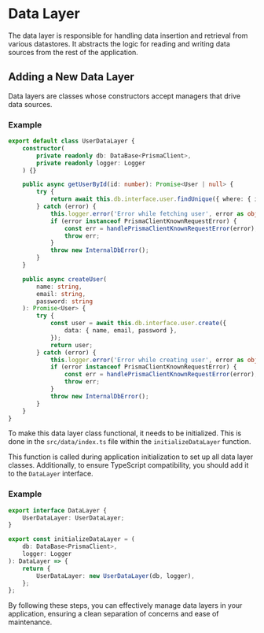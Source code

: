 # Data Layer

The data layer is responsible for handling data insertion and retrieval from various datastores. It abstracts the logic for reading and writing data sources from the rest of the application.

## Adding a New Data Layer

Data layers are classes whose constructors accept managers that drive data sources.

### Example

```ts
export default class UserDataLayer {
    constructor(
        private readonly db: DataBase<PrismaClient>,
        private readonly logger: Logger
    ) {}

    public async getUserById(id: number): Promise<User | null> {
        try {
            return await this.db.interface.user.findUnique({ where: { id } });
        } catch (error) {
            this.logger.error('Error while fetching user', error as object);
            if (error instanceof PrismaClientKnownRequestError) {
                const err = handlePrismaClientKnownRequestError(error);
                throw err;
            }
            throw new InternalDbError();
        }
    }

    public async createUser(
        name: string,
        email: string,
        password: string
    ): Promise<User> {
        try {
            const user = await this.db.interface.user.create({
                data: { name, email, password },
            });
            return user;
        } catch (error) {
            this.logger.error('Error while creating user', error as object);
            if (error instanceof PrismaClientKnownRequestError) {
                const err = handlePrismaClientKnownRequestError(error);
                throw err;
            }
            throw new InternalDbError();
        }
    }
}
```

To make this data layer class functional, it needs to be initialized. This is done in the `src/data/index.ts` file within the `initializeDataLayer` function.

This function is called during application initialization to set up all data layer classes. Additionally, to ensure TypeScript compatibility, you should add it to the `DataLayer` interface.

### Example

```ts
export interface DataLayer {
    UserDataLayer: UserDataLayer;
}

export const initializeDataLayer = (
    db: DataBase<PrismaClient>,
    logger: Logger
): DataLayer => {
    return {
        UserDataLayer: new UserDataLayer(db, logger),
    };
};
```

By following these steps, you can effectively manage data layers in your application, ensuring a clean separation of concerns and ease of maintenance.